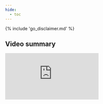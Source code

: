 ```yaml
---
hide:
  - toc
---
```


<!-- Syntax to include an external file here -->
{% include 'go_disclaimer.md' %}

## Video summary

<div class="video-sizer">
    <div class="video-wrapper">
    <iframe src="https://www.youtube.com/embed/KY7ev8IEG00" frameborder="0" allowfullscreen></iframe>
    </div>
</div>